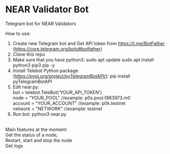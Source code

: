 # NEAR Validator Bot
 Telegram bot for NEAR Validators

How to use:
1. Create new Telegram bot and Get API token from https://t.me/BotFather (https://core.telegram.org/bots#botfather)
2. Clone this repo
3. Make sure that you have python3:
sudo apt update
sudo apt install python3 pip3 pip -y
4. Install Telebot Python package (https://pypi.org/project/pyTelegramBotAPI/):
pip install pyTelegramBotAPI
5. Edit near.py:
<br>bot = telebot.TeleBot('YOUR_API_TOKEN')
<br>node = "YOUR_POOL" //example: p0s.pool.f863973.m0
<br>account = "YOUR_ACCOUNT" //example: p0k.testnet
<br>network = "NETWORK" //example: testnet
6. Run bot:
python3 near.py


<br>Main features at the moment:
<br>Get the status of a node;
<br>Restart, start and stop the node
<br>Get logs

